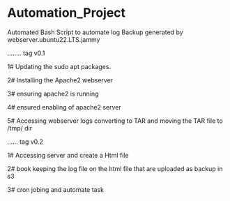 # Automation_Project
Automated Bash Script to automate log Backup generated by webserver.ubuntu22.LTS.jammy

 ........
 tag v0.1
 
 
 1# Updating the sudo apt packages.

 2# Installing the Apache2 webserver 

 3# ensuring apache2 is running 

 4# ensured enabling of apache2 server 

 5# Accessing webserver logs converting to TAR and moving the TAR file to /tmp/ dir

......
tag v0.2
 
 1# Accessing server and create a Html file  
 
 2# book keeping the log file on the html file that are uploaded as backup in s3 
 
 3# cron jobing and automate task
 
 
